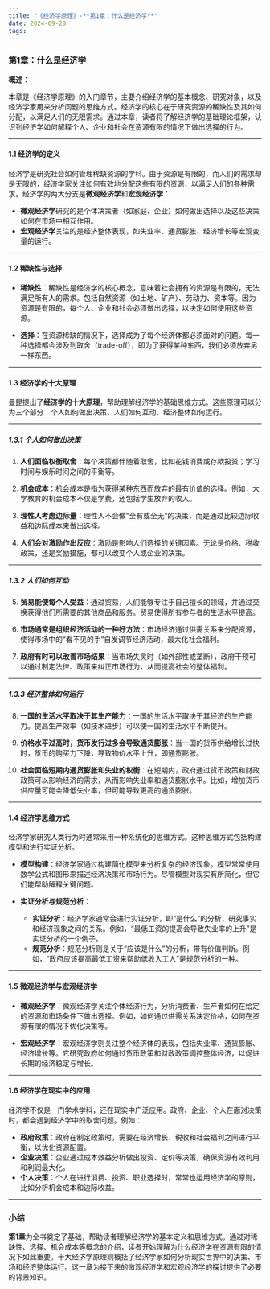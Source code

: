 ```yaml
---
title: "《经济学原理》-**第1章：什么是经济学**"
date: 2024-09-28
tags: 
---
```

### 第1章：什么是经济学

**概述**：

本章是《经济学原理》的入门章节，主要介绍经济学的基本概念、研究对象，以及经济学家用来分析问题的思维方式。经济学的核心在于研究资源的稀缺性及其如何分配，以满足人们的无限需求。通过本章，读者将了解经济学的基础理论框架，认识到经济学如何解释个人、企业和社会在资源有限的情况下做出选择的行为。

---

#### 1.1 **经济学的定义**

经济学是研究社会如何管理稀缺资源的学科。由于资源是有限的，而人们的需求却是无限的，经济学家关注如何有效地分配这些有限的资源，以满足人们的各种需求。经济学的两大分支是**微观经济学**和**宏观经济学**：

- **微观经济学**研究的是个体决策者（如家庭、企业）如何做出选择以及这些决策如何在市场中相互作用。
- **宏观经济学**关注的是经济整体表现，如失业率、通货膨胀、经济增长等宏观变量的运行。

---

#### 1.2 **稀缺性与选择**

- **稀缺性**：稀缺性是经济学的核心概念，意味着社会拥有的资源是有限的，无法满足所有人的需求。包括自然资源（如土地、矿产）、劳动力、资本等。因为资源是有限的，每个人、企业和社会必须做出选择，以决定如何使用这些资源。
  
- **选择**：在资源稀缺的情况下，选择成为了每个经济体都必须面对的问题。每一种选择都会涉及到取舍（trade-off），即为了获得某种东西，我们必须放弃另一样东西。

---

#### 1.3 **经济学的十大原理**

曼昆提出了**经济学的十大原理**，帮助理解经济学的基础思维方式。这些原理可以分为三个部分：个人如何做出决策、人们如何互动、经济整体如何运行。

---

##### 1.3.1 **个人如何做出决策**

1. **人们面临权衡取舍**：每个决策都伴随着取舍，比如花钱消费或存款投资；学习时间与娱乐时间之间的平衡等。
   
2. **机会成本**：机会成本是指为获得某种东西而放弃的最有价值的选择。例如，大学教育的机会成本不仅是学费，还包括学生放弃的收入。

3. **理性人考虑边际量**：理性人不会做"全有或全无"的决策，而是通过比较边际收益和边际成本来做出选择。

4. **人们会对激励作出反应**：激励是影响人们选择的关键因素。无论是价格、税收政策，还是奖励措施，都可以改变个人或企业的决策。

---

##### 1.3.2 **人们如何互动**

5. **贸易能使每个人受益**：通过贸易，人们能够专注于自己擅长的领域，并通过交换获得他们所需要的其他商品和服务。贸易使得所有参与者的生活水平提高。

6. **市场通常是组织经济活动的一种好方法**：市场经济通过供需关系来分配资源，使得市场中的“看不见的手”自发调节经济活动，最大化社会福利。

7. **政府有时可以改善市场结果**：当市场失灵时（如外部性或垄断），政府干预可以通过制定法律、政策来纠正市场行为，从而提高社会的整体福利。

---

##### 1.3.3 **经济整体如何运行**

8. **一国的生活水平取决于其生产能力**：一国的生活水平取决于其经济的生产能力。提高生产效率（如技术进步）可以使一国的生活水平不断提升。

9. **价格水平过高时，货币发行过多会导致通货膨胀**：当一国的货币供给增长过快时，货币的购买力下降，导致物价水平上升，即通货膨胀。

10. **社会面临短期内通货膨胀和失业的权衡**：在短期内，政府通过货币政策和财政政策可以影响经济的需求，从而影响失业率和通货膨胀水平。比如，增加货币供应量可能会降低失业率，但可能导致更高的通货膨胀。

---

#### 1.4 **经济学思维方式**

经济学家研究人类行为时通常采用一种系统化的思维方式。这种思维方式包括构建模型和进行实证分析。

- **模型构建**：经济学家通过构建简化模型来分析复杂的经济现象。模型常常使用数学公式和图形来描述经济决策和市场行为。尽管模型对现实有所简化，但它们能帮助解释关键问题。

- **实证分析与规范分析**：
  - **实证分析**：经济学家通常会进行实证分析，即“是什么”的分析，研究事实和经济现象之间的关系。例如，“最低工资的提高会导致失业率的上升”是实证分析的一个例子。
  - **规范分析**：规范分析则是关于“应该是什么”的分析，带有价值判断。例如，“政府应该提高最低工资来帮助低收入工人”是规范分析的一种。

---

#### 1.5 **微观经济学与宏观经济学**

- **微观经济学**：微观经济学关注个体经济行为，分析消费者、生产者如何在给定的资源和市场条件下做出选择。例如，如何通过供需关系决定价格，如何在资源有限的情况下优化决策等。
  
- **宏观经济学**：宏观经济学则关注整个经济体的表现，包括失业率、通货膨胀、经济增长等。它研究政府如何通过货币政策和财政政策调控整体经济，以促进长期的经济稳定与增长。

---

#### 1.6 **经济学在现实中的应用**

经济学不仅是一门学术学科，还在现实中广泛应用。政府、企业、个人在面对决策时，都会遇到经济学中的取舍问题。例如：

- **政府政策**：政府在制定政策时，需要在经济增长、税收和社会福利之间进行平衡，以优化资源配置。
- **企业决策**：企业通过成本效益分析做出投资、定价等决策，确保资源有效利用和利润最大化。
- **个人决策**：个人在进行消费、投资、职业选择时，常常也运用经济学的原则，比如分析机会成本和边际收益。

---

### 小结

**第1章**为全书奠定了基础，帮助读者理解经济学的基本定义和思维方式。通过对稀缺性、选择、机会成本等概念的介绍，读者开始理解为什么经济学在资源有限的情况下如此重要。十大经济学原理则概括了经济学家如何分析现实世界中的决策、市场和经济整体运行。这一章为接下来的微观经济学和宏观经济学的探讨提供了必要的背景知识。